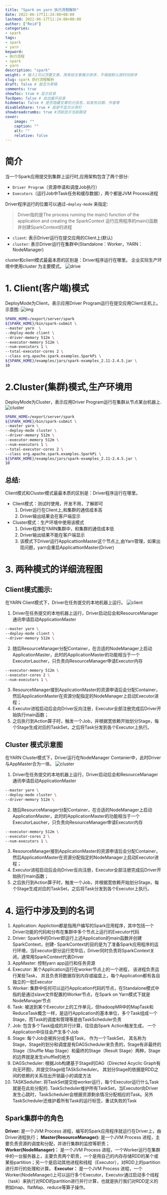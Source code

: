 ```yaml
---
title: "Spark on yarn 执行流程解析"
date: 2022-06-17T11:24:08+08:00
lastmod: 2022-06-17T11:24:08+08:00
author: ["Reid"]
categories: 
- spark
tags: 
- spark
- yarn
keyword:
- 执行流程
- spark
- yarn
description: "spark"
weight: # 输入1可以顶置文章，用来给文章展示排序，不填就默认按时间排序
slug: spark 执行流程解析
draft: false # 是否为草稿
comments: true
showToc: true # 显示目录
TocOpen: false # 自动展开目录
hidemeta: false # 是否隐藏文章的元信息，如发布日期、作者等
disableShare: true # 底部不显示分享栏
showbreadcrumbs: true #顶部显示当前路径
cover:
    image: ""
    caption: ""
    alt: ""
    relative: false
---
```


# 简介
当一个Spark应用提交到集群上运行时,应用架构包含了两个部分:
- `Driver Program`（资源申请和调度Job执行）
- `Executors`（运行Job中Task任务和缓存数据），两个都是JVM Process进程

Driver程序运行的位置可以通过`–deploy-mode` 来指定:
> Driver指的是The process running the main() function of the application and creating the SparkContext
> 运行应用程序的main()函数并创建SparkContext的进程

- `client`: 表示Driver运行在提交应用的Client上(默认)
- `cluster`: 表示Driver运行在集群中(Standalone：Worker，YARN：NodeManager)

cluster和client模式最最本质的区别是：Driver程序运行在哪里。
企业实际生产环境中使用cluster 为主要模式。
![drive](https://raw.githubusercontent.com/Reid00/image-host/main/20220617/image.5mjo3vzvj440.webp)

# 1. Client(客户端)模式
DeployMode为Client，表示应用Driver Program运行在提交应用Client主机上。
示意图:
![img](https://raw.githubusercontent.com/Reid00/image-host/main/20220617/image.62u7ws7bzr00.webp)
```sh
SPARK_HOME=/export/server/spark
${SPARK_HOME}/bin/spark-submit \
--master yarn  \
--deploy-mode client \
--driver-memory 512m \
--executor-memory 512m \
--num-executors 1 \
--total-executor-cores 2 \
--class org.apache.spark.examples.SparkPi \
${SPARK_HOME}/examples/jars/spark-examples_2.11-2.4.5.jar \
10
```

# 2.Cluster(集群)模式,生产环境用
DeployMode为Cluster，表示应用Driver Program运行在集群从节点某台机器上.
![cluster](https://raw.githubusercontent.com/Reid00/image-host/main/20220617/image.bcjkbdfzq0o.webp)

```sh
SPARK_HOME=/export/server/spark
${SPARK_HOME}/bin/spark-submit \
--master yarn \
--deploy-mode cluster \
--driver-memory 512m \
--executor-memory 512m \
--num-executors 1 \
--total-executor-cores 2 \
--class org.apache.spark.examples.SparkPi \
${SPARK_HOME}/examples/jars/spark-examples_2.11-2.4.5.jar \
10
```

## 总结:
Client模式和Cluster模式最最本质的区别是：Driver程序运行在哪里。

- Client模式：测试时使用，开发不用，了解即可
    1. Driver运行在Client上,和集群的通信成本高
    2. Driver输出结果会在客户端显示
- Cluster模式：生产环境中使用该模式
    1. Driver程序在YARN集群中，和集群的通信成本低
    2. Driver输出结果不能在客户端显示
    3. 该模式下Driver运行ApplicattionMaster这个节点上,由Yarn管理，如果出现问题，yarn会重启ApplicattionMaster(Driver)


# 3. 两种模式的详细流程图

## Client模式图示:
在YARN Client模式下，Driver在任务提交的本地机器上运行。
![client](https://raw.githubusercontent.com/Reid00/image-host/main/20220617/image.5rkxwp8nyx00.webp)

1. Driver在任务提交的本地机器上运行，Driver启动后会和ResourceManager通讯申请启动ApplicationMaster
```sh
--master yarn \
--deploy-mode client \
--driver-memory 512m \
```
2. 随后ResourceManager分配Container，在合适的NodeManager上启动ApplicationMaster，此时的ApplicationMaster的功能相当于一个ExecutorLaucher，只负责向ResourceManager申请Executor内存
```sh
--executor-memory 512m \
--executor-cores 2 \
--num-executors 1 \
```
3. ResourceManager接到ApplicationMaster的资源申请后会分配Container，然后ApplicationMaster在资源分配指定的NodeManager上启动Executor进程；
4. Executor进程启动后会向Driver反向注册，Executor全部注册完成后Driver开始执行main函数；
5. 之后执行到Action算子时，触发一个Job，并根据宽依赖开始划分Stage，每个Stage生成对应的TaskSet，之后将Task分发到各个Executor上执行。

## Cluster 模式示意图
在YARN Cluster模式下，Driver运行在NodeManager Contanier中，此时Driver与AppMaster合为一体。
![cluster](https://raw.githubusercontent.com/Reid00/image-host/main/20220617/image.2yxrfgwo0cg0.webp)

1. Driver在任务提交的本地机器上运行，Driver启动后会和ResourceManager通讯申请启动ApplicationMaster
```sh
--master yarn \
--deploy-mode cluster \
--driver-memory 512m \
```
2. 随后ResourceManager分配Container，在合适的NodeManager上启动ApplicationMaster，此时的ApplicationMaster的功能相当于一个ExecutorLaucher，只负责向ResourceManager申请Executor内存
```sh
--executor-memory 512m \
--executor-cores 2 \
--num-executors 1 \
```
3. ResourceManager接到ApplicationMaster的资源申请后会分配Container，然后ApplicationMaster在资源分配指定的NodeManager上启动Executor进程；
4. Executor进程启动后会向Driver反向注册，Executor全部注册完成后Driver开始执行main函数；
5. 之后执行到Action算子时，触发一个Job，并根据宽依赖开始划分Stage，每个Stage生成对应的TaskSet，之后将Task分发到各个Executor上执行。

# 4. 运行中涉及到的名词
1. Application: Appliction都是指用户编写的Spark应用程序，其中包括一个Driver功能的代码和分布在集群中多个节点上运行的Executor代码
2. Driver: Spark中的Driver即运行上述Application的main函数并创建SparkContext，创建- SparkContext的目的是为了准备Spark应用程序的运行环境，当Executor部分运行完毕后，Driver同时负责将SparkContext关闭，通常用SparkContext代表Driver
3. AppMaster: 控制yarn app运行和任务资源
4. Executor: 某个Application运行在worker节点上的一个进程， 该进程负责运行某些Task， 并且负责将数据存到内存或磁盘上，每个Application都有各自独立的一批Executor
5. Worker: 集群中任何可以运行Application代码的节点，在Standalone模式中指的是通过slave文件配置的Worker节点，在Spark on Yarn模式下就是NodeManager节点
6. Task: 被送到某个Executor上的工作单元，但hadoopMR中的MapTask和ReduceTask概念一样，是运行Application的基本单位，多个Task组成一个Stage，而Task的调度和管理等是由TaskScheduler负责
7. Job: 包含多个Task组成的并行计算，往往由Spark Action触发生成， 一个Application中往往会产生多个Job
8. Stage: 每个Job会被拆分成多组Task， 作为一个TaskSet， 其名称为Stage，Stage的划分和调度是有DAGScheduler来负责的，Stage有非最终的Stage（Shuffle Map Stage）和最终的Stage（Result Stage）两种，Stage的边界就是发生shuffle的地方
9. DAGScheduler: 根据Job构建基于Stage的DAG（Directed Acyclic Graph有向无环图)，并提交Stage给TASkScheduler。 其划分Stage的依据是RDD之间的依赖的关系找出开销最小的调度方法
10. TASKSedulter: 将TaskSet提交给worker运行，每个Executor运行什么Task就是在此处分配的. TaskScheduler维护所有TaskSet，当Executor向Driver发生心跳时，TaskScheduler会根据资源剩余情况分配相应的Task。另外TaskScheduler还维护着所有Task的运行标签，重试失败的Task

## Spark集群中的角色
**Driver:** 是一个JVM Process 进程，编写的Spark应用程序就运行在Driver上，由Driver进程执行；
**Master(ResourceManager):** 是一个JVM Process 进程，主要负责资源的调度和分配，并进行集群的监控等职责；
**Worker(NodeManager)：** 是一个JVM Process 进程，一个Worker运行在集群中的一台服务器上，主要负责两个职责，一个是用自己的内存存储RDD的某个或某些partition；另一个是启动其他进程和线程（Executor），对RDD上的partition进行并行的处理和计算。
**Executor：** 是一个JVM Process 进程，一个Worker(NodeManager)上可以运行多个Executor，Executor通过启动多个线程（task）来执行对RDD的partition进行并行计算，也就是执行我们对RDD定义的例如map、flatMap、reduce等算子操作。